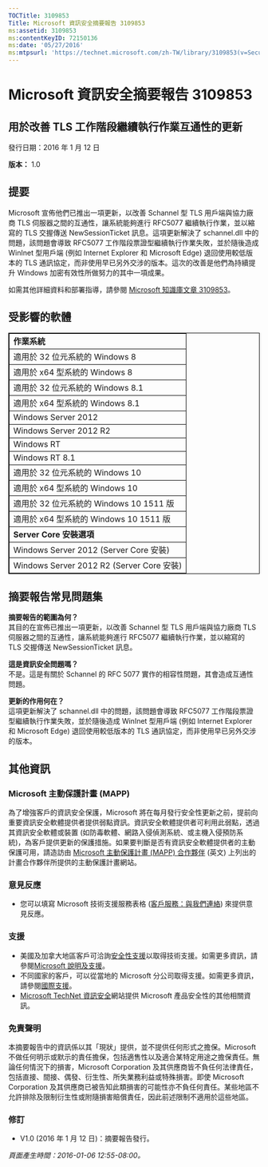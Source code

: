 ```yaml
---
TOCTitle: 3109853
Title: Microsoft 資訊安全摘要報告 3109853
ms:assetid: 3109853
ms:contentKeyID: 72150136
ms:date: '05/27/2016'
ms:mtpsurl: 'https://technet.microsoft.com/zh-TW/library/3109853(v=Security.10)'
---
```


Microsoft 資訊安全摘要報告 3109853
==================================

用於改善 TLS 工作階段繼續執行作業互通性的更新
---------------------------------------------

發行日期：2016 年 1 月 12 日

**版本：** 1.0

提要
----

<span id="sectionToggle0"></span>
Microsoft 宣佈他們已推出一項更新，以改善 Schannel 型 TLS 用戶端與協力廠商 TLS 伺服器之間的互通性，讓系統能夠進行 RFC5077 繼續執行作業，並以縮寫的 TLS 交握傳送 NewSessionTicket 訊息。這項更新解決了 schannel.dll 中的問題，該問題會導致 RFC5077 工作階段票證型繼續執行作業失敗，並於隨後造成 WinInet 型用戶端 (例如 Internet Explorer 和 Microsoft Edge) 退回使用較低版本的 TLS 通訊協定，而非使用早已另外交涉的版本。這次的改善是他們為持續提升 Windows 加密有效性所做努力的其中一項成果。

如需其他詳細資料和部署指導，請參閱 [Microsoft 知識庫文章 3109853](https://support.microsoft.com/zh-tw/kb/3109853)。

受影響的軟體
------------

<span id="sectionToggle1"></span>
 <p> </p>
<table style="border:1px solid black;">
<colgroup>
<col width="100%" />
</colgroup>
<tbody>
<tr class="odd">
<td style="border:1px solid black;"><strong>作業系統</strong></td>
</tr>
<tr class="even">
<td style="border:1px solid black;">適用於 32 位元系統的 Windows 8</td>
</tr>
<tr class="odd">
<td style="border:1px solid black;">適用於 x64 型系統的 Windows 8</td>
</tr>
<tr class="even">
<td style="border:1px solid black;">適用於 32 位元系統的 Windows 8.1</td>
</tr>
<tr class="odd">
<td style="border:1px solid black;">適用於 x64 型系統的 Windows 8.1</td>
</tr>
<tr class="even">
<td style="border:1px solid black;">Windows Server 2012</td>
</tr>
<tr class="odd">
<td style="border:1px solid black;">Windows Server 2012 R2</td>
</tr>
<tr class="even">
<td style="border:1px solid black;">Windows RT</td>
</tr>
<tr class="odd">
<td style="border:1px solid black;">Windows RT 8.1</td>
</tr>
<tr class="even">
<td style="border:1px solid black;">適用於 32 位元系統的 Windows 10</td>
</tr>
<tr class="odd">
<td style="border:1px solid black;">適用於 x64 型系統的 Windows 10</td>
</tr>
<tr class="even">
<td style="border:1px solid black;">適用於 32 位元系統的 Windows 10 1511 版</td>
</tr>
<tr class="odd">
<td style="border:1px solid black;">適用於 x64 型系統的 Windows 10 1511 版</td>
</tr>
<tr class="even">
<td style="border:1px solid black;"><strong>Server Core 安裝選項</strong></td>
</tr>
<tr class="odd">
<td style="border:1px solid black;">Windows Server 2012 (Server Core 安裝)</td>
</tr>
<tr class="even">
<td style="border:1px solid black;">Windows Server 2012 R2 (Server Core 安裝)</td>
</tr>
</tbody>
</table>
  
摘要報告常見問題集  
------------------
  
<span id="sectionToggle2"></span>
**摘要報告的範圍為何？**  
其目的在宣佈已推出一項更新，以改善 Schannel 型 TLS 用戶端與協力廠商 TLS 伺服器之間的互通性，讓系統能夠進行 RFC5077 繼續執行作業，並以縮寫的 TLS 交握傳送 NewSessionTicket 訊息。
  
**這是資訊安全問題嗎？**  
不是。這是有關於 Schannel 的 RFC 5077 實作的相容性問題，其會造成互通性問題。
  
**更新的作用何在？**  
這項更新解決了 schannel.dll 中的問題，該問題會導致 RFC5077 工作階段票證型繼續執行作業失敗，並於隨後造成 WinInet 型用戶端 (例如 Internet Explorer 和 Microsoft Edge) 退回使用較低版本的 TLS 通訊協定，而非使用早已另外交涉的版本。
  
其他資訊  
--------
  
<span id="sectionToggle3"></span>
### Microsoft 主動保護計畫 (MAPP)
  
為了增強客戶的資訊安全保護，Microsoft 將在每月發行安全性更新之前，提前向重要資訊安全軟體提供者提供弱點資訊。資訊安全軟體提供者可利用此弱點，透過其資訊安全軟體或裝置 (如防毒軟體、網路入侵偵測系統、或主機入侵預防系統)，為客戶提供更新的保護措施。如果要判斷是否有資訊安全軟體提供者的主動保護可用，請造訪由 [Microsoft 主動保護計畫 (MAPP) 合作夥伴](https://technet.microsoft.com/zh-tw/security/dn467918) (英文) 上列出的計畫合作夥伴所提供的主動保護計畫網站。
  
### 意見反應
  
-   您可以填寫 Microsoft 技術支援服務表格 ([客戶服務：與我們連絡](https://support.microsoft.com/kb/?scid=sw;en;1257&amp;showpage=1&amp;ws=technet&amp;sd=tech)) 來提供意見反應。
  
### 支援
  
-   美國及加拿大地區客戶可洽詢[安全性支援](https://support.microsoft.com/zh-tw/gp/gp_security_main)以取得技術支援。如需更多資訊，請參閱[Microsoft 說明及支援](https://support.microsoft.com/zh-tw)。  
-   不同國家的客戶，可以從當地的 Microsoft 分公司取得支援。如需更多資訊，請參閱[國際支援](https://support2.microsoft.com/zh-tw/common/international.aspx)。  
-   [Microsoft TechNet 資訊安全](https://technet.microsoft.com/zh-tw/security/default.aspx)網站提供 Microsoft 產品安全性的其他相關資訊。
  
### 免責聲明
  
本摘要報告中的資訊係以其「現狀」提供，並不提供任何形式之擔保。Microsoft 不做任何明示或默示的責任擔保，包括適售性以及適合某特定用途之擔保責任。無論任何情況下的損害，Microsoft Corporation 及其供應商皆不負任何法律責任，包括直接、間接、偶發、衍生性、所失業務利益或特殊損害。即使 Microsoft Corporation 及其供應商已被告知此類損害的可能性亦不負任何責任。某些地區不允許排除及限制衍生性或附隨損害賠償責任，因此前述限制不適用於這些地區。
  
### 修訂
  
-   V1.0 (2016 年 1 月 12 日)：摘要報告發行。
  
*頁面產生時間：2016-01-06 12:55-08:00。*
